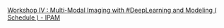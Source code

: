 [Workshop IV : Multi-Modal Imaging with #DeepLearning and Modeling ( Schedule ) - IPAM ](https://qi.tc/qi/66936)